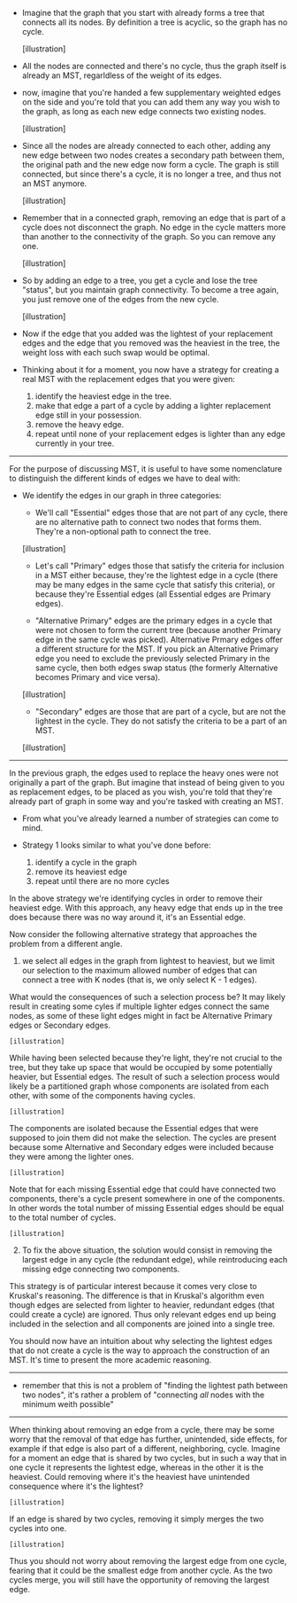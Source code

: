 - Imagine that the graph that you start with already forms a tree that connects all its nodes. By definition a tree is acyclic, so the graph has no cycle.

    [illustration]

- All the nodes are connected and there's no cycle, thus the graph itself is already an MST, regarldless of the weight of its edges.

- now, imagine that you're handed a few supplementary weighted edges on the side and you're told that you can add them any way you wish to the graph, as long as each new edge connects two existing nodes.

    [illustration]

- Since all the nodes are already connected to each other, adding any new edge between two nodes creates a secondary path between them, the original path and the new edge now form a cycle. The graph is still connected, but since there's a cycle, it is no longer a tree, and thus not an MST anymore.

    [illustration]

- Remember that in a connected graph, removing an edge that is part of a cycle does not disconnect the graph. No edge in the cycle matters more than another to the connectivity of the graph. So you can remove any one.

    [illustration]

- So by adding an edge to a tree, you get a cycle and lose the tree "status", but you maintain graph connectivity. To become a tree again, you just remove one of the edges from the new cycle.

    [illustration]

- Now if the edge that you added was the lightest of your replacement edges and the edge that you removed was the heaviest in the tree, the weight loss with each such swap would be optimal.

- Thinking about it for a moment, you now have a strategy for creating a real MST with the replacement edges that you were given:

    1. identify the heaviest edge in the tree.
    2. make that edge a part of a cycle by adding a lighter replacement edge still in your possession.
    3. remove the heavy edge.
    4. repeat until none of your replacement edges is lighter than any edge currently in your tree.

---
For the purpose of discussing MST, it is useful to have some nomenclature to distinguish the different kinds of edges we have to deal with:
- We identify the edges in our graph in three categories: 
    - We'll call "Essential" edges those that are not part of any cycle, there are no alternative path to connect two nodes that forms them. They're a non-optional path to connect the tree. 
        
    [illustration]

    - Let's call "Primary" edges those that satisfy the criteria for inclusion in a MST either because, they're the lightest edge in a cycle (there may be many edges in the same cycle that satisfy this criteria), or because they're Essential edges (all Essential edges are Primary edges). 

    - "Alternative Primary" edges are the primary edges in a cycle that were not chosen to form the current tree (because another Primary edge in the same cycle was picked). Alternative Prmary edges offer a different structure for the MST. If you pick an Alternative Primary edge you need to exclude the previously selected Primary in the same cycle, then both edges swap status (the formerly Alternative becomes Primary and vice versa).  

    [illustration]

    - "Secondary" edges are those that are part of a cycle, but are not the lightest in the cycle. They do not satisfy the criteria to be a part of an MST.

    [illustration]

---

In the previous graph, the edges used to replace the heavy ones were not originally a part of the graph. But imagine that instead of being given to you as replacement edges, to be placed as you wish, you're told that they're already part of graph in some way and you're tasked with creating an MST.

- From what you've already learned a number of strategies can come to mind.
    
- Strategy 1 looks similar to what you've done before:

    1. identify a cycle in the graph
    2. remove its heaviest edge 
    3. repeat until there are no more cycles

In the above strategy we're identifying cycles in order to remove their heaviest edge. With this approach, any heavy edge that ends up in the tree does because there was no way around it, it's an Essential edge.


Now consider the following alternative strategy that approaches the problem from a different angle.
1. we select all edges in the graph from lightest to heaviest, but we limit our selection to the maximum allowed number of edges that can connect a tree with K nodes (that is, we only select K - 1 edges). 
    
What would the consequences of such a selection process be? It may likely result in creating some cyles if multiple lighter edges connect the same nodes, as some of these light edges might in fact be Alternative Primary edges or Secondary edges.

    [illustration]
    
While having been selected because they're light, they're not crucial to the tree, but they take up space that would be occupied by some potentially heavier, but Essential edges. The result of such a selection process would likely be a partitioned graph whose components are isolated from each other, with some of the components having cycles. 
   
    [illustration]
    
The components are isolated because the Essential edges that were supposed to join them did not make the selection. The cycles are present because some Alternative and Secondary edges were included because they were among the lighter ones. 

    [illustration]

Note that for each missing Essential edge that could have connected two components, there's a cycle present somewhere in one of the components. In other words the total number of missing Essential edges should be equal to the total number of cycles.

    [illustration]

2. To fix the above situation, the solution would consist in removing the largest edge in any cycle (the redundant edge), while reintroducing each missing edge connecting two components.

This strategy is of particular interest because it comes very close to Kruskal's reasoning. The difference is that in Kruskal's algorithm even though edges are selected from lighter to heavier, redundant edges (that could create a cycle) are ignored. Thus only relevant edges end up being included in the selection and all components are joined into a single tree.

You should now have an intuition about why selecting the lightest edges that do not create a cycle is the way to approach the construction of an MST. It's time to present the more academic reasoning.

---
- remember that this is not a problem of "finding the lightest path between two nodes", it's rather a problem of "connecting *all* nodes with the minimum weith possible" 

---

When thinking about removing an edge from a cycle, there may be some worry that the removal of that edge has further, unintended, side effects, for example if that edge is also part of a different, neighboring, cycle. Imagine for a moment an edge that is shared by two cycles, but in such a way that in one cycle it represents the lightest edge, whereas in the other it is the heaviest. Could removing where it's the heaviest have unintended consequence where it's the lightest?

    [illustration]

If an edge is shared by two cycles, removing it simply merges the two cycles into one.

    [illustration]

Thus you should not worry about removing the largest edge from one cycle, fearing that it could be the smallest edge from another cycle. As the two cycles merge, you will still have the opportunity of removing the largest edge.

